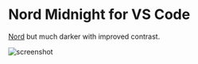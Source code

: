 # Nord Midnight for VS Code

[Nord](https://github.com/arcticicestudio/nord-visual-studio-code) but much darker with improved contrast.

![screenshot](https://github.com/adorabilis/nord-midnight-vscode/assets/16101408/60976ce1-8965-450a-8bcb-2ab66b32a8c9)
